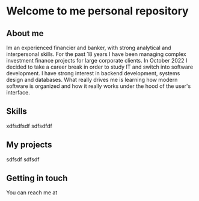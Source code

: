 # Welcome to me personal repository
## About me
Im an experienced financier and banker, with strong analytical and interpersonal skills. For the past 18 years I have been managing complex investment finance projects for large corporate clients. 
In October 2022 I decided to take a career break in order to study IT and switch into software development. I have strong interest in backend development, systems design and databases. What really drives me is learning how modern software is organized and how it really works under the hood of the user's interface.

## Skills
xdfsdfsdf
sdfsdfdf
## My projects
sdfsdf
sdfsdf
## Getting in touch
You can reach me at




